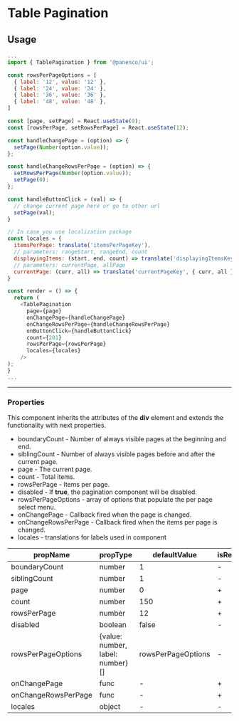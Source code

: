 # Table Pagination

## Usage

```js
...
import { TablePagination } from '@panenco/ui';

const rowsPerPageOptions = [
  { label: '12', value: '12' },
  { label: '24', value: '24' },
  { label: '36', value: '36' },
  { label: '48', value: '48' },
]

const [page, setPage] = React.useState(0);
const [rowsPerPage, setRowsPerPage] = React.useState(12);

const handleChangePage = (option) => {
  setPage(Number(option.value));
};

const handleChangeRowsPerPage = (option) => {
  setRowsPerPage(Number(option.value));
  setPage(0);
};

const handleButtonClick = (val) => {
  // change current page here or go to other url
  setPage(val);
}

// In case you use localization package
const locales = {
  itemsPerPage: translate('itemsPerPageKey'),
  // parameters: rangeStart, rangeEnd, count
  displayingItems: (start, end, count) => translate('displayingItemsKey', { start, end, count }),
  // parameters: currentPage, allPage
  currentPage: (curr, all) => translate('currentPageKey', { curr, all })
}

const render = () => {
  return (
    <TablePagination
      page={page}
      onChangePage={handleChangePage}
      onChangeRowsPerPage={handleChangeRowsPerPage}
      onButtonClick={handleButtonClick}
      count={201}
      rowsPerPage={rowsPerPage}
      locales={locales}
    />
);
}
...
```

---

### Properties

This component inherits the attributes of the **div** element and extends the functionality with next properties.

- boundaryCount - Number of always visible pages at the beginning and end.
- siblingCount - Number of always visible pages before and after the current page.
- page - The current page.
- count - Total items.
- rowsPerPage - Items per page.
- disabled - If **true**, the pagination component will be disabled.
- rowsPerPageOptions - array of options that populate the per page select menu.
- onChangePage - Callback fired when the page is changed.
- onChangeRowsPerPage - Callback fired when the items per page is changed.
- locales - translations for labels used in component

| propName            | propType                         | defaultValue       | isRequired |
| ------------------- | -------------------------------- | ------------------ | ---------- |
| boundaryCount       | number                           | 1                  | -          |
| siblingCount        | number                           | 1                  | -          |
| page                | number                           | 0                  | +          |
| count               | number                           | 150                | +          |
| rowsPerPage         | number                           | 12                 | +          |
| disabled            | boolean                          | false              | -          |
| rowsPerPageOptions  | {value: number, label: number}[] | rowsPerPageOptions | -          |
| onChangePage        | func                             | -                  | +          |
| onChangeRowsPerPage | func                             | -                  | +          |
| locales             | object                           | -                  | -          |
